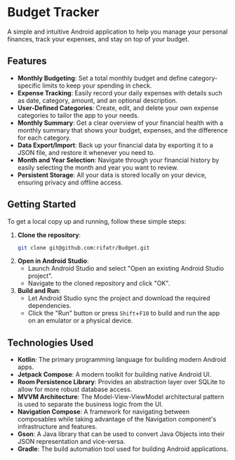 # Budget Tracker

A simple and intuitive Android application to help you manage your personal finances, track your expenses, and stay on top of your budget.

## Features

- **Monthly Budgeting**: Set a total monthly budget and define category-specific limits to keep your spending in check.
- **Expense Tracking**: Easily record your daily expenses with details such as date, category, amount, and an optional description.
- **User-Defined Categories**: Create, edit, and delete your own expense categories to tailor the app to your needs.
- **Monthly Summary**: Get a clear overview of your financial health with a monthly summary that shows your budget, expenses, and the difference for each category.
- **Data Export/Import**: Back up your financial data by exporting it to a JSON file, and restore it whenever you need to.
- **Month and Year Selection**: Navigate through your financial history by easily selecting the month and year you want to review.
- **Persistent Storage**: All your data is stored locally on your device, ensuring privacy and offline access.

## Getting Started

To get a local copy up and running, follow these simple steps:

1.  **Clone the repository**:
    ```sh
    git clone git@github.com:rifatr/Budget.git
    ```
2.  **Open in Android Studio**:
    -   Launch Android Studio and select "Open an existing Android Studio project".
    -   Navigate to the cloned repository and click "OK".
3.  **Build and Run**:
    -   Let Android Studio sync the project and download the required dependencies.
    -   Click the "Run" button or press `Shift`+`F10` to build and run the app on an emulator or a physical device.

## Technologies Used

- **Kotlin**: The primary programming language for building modern Android apps.
- **Jetpack Compose**: A modern toolkit for building native Android UI.
- **Room Persistence Library**: Provides an abstraction layer over SQLite to allow for more robust database access.
- **MVVM Architecture**: The Model-View-ViewModel architectural pattern is used to separate the business logic from the UI.
- **Navigation Compose**: A framework for navigating between composables while taking advantage of the Navigation component's infrastructure and features.
- **Gson**: A Java library that can be used to convert Java Objects into their JSON representation and vice-versa.
- **Gradle**: The build automation tool used for building Android applications.

